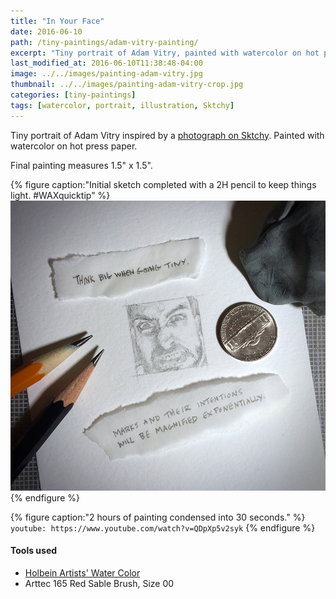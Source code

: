 ```yaml
---
title: "In Your Face"
date: 2016-06-10
path: /tiny-paintings/adam-vitry-painting/
excerpt: "Tiny portrait of Adam Vitry, painted with watercolor on hot press paper."
last_modified_at: 2016-06-10T11:38:48-04:00
image: ../../images/painting-adam-vitry.jpg
thumbnail: ../../images/painting-adam-vitry-crop.jpg
categories: [tiny-paintings]
tags: [watercolor, portrait, illustration, Sktchy]
---
```


Tiny portrait of Adam Vitry inspired by a [photograph on Sktchy](https://sktchy.com/PAjPOC). Painted with watercolor on hot press paper. 

Final painting measures 1.5\" x 1.5\".

{% figure caption:"Initial sketch completed with a 2H pencil to keep things light. #WAXquicktip" %}
![pencil sketch](../../images/painting-adam-vitry-process.jpg)
{% endfigure %}

{% figure caption:"2 hours of painting condensed into 30 seconds." %}
`youtube: https://www.youtube.com/watch?v=QDpXp5v2syk`
{% endfigure %}

#### Tools used

- [Holbein Artists' Water Color](https://amzn.to/2ZPsCTN)
- Arttec 165 Red Sable Brush, Size 00
